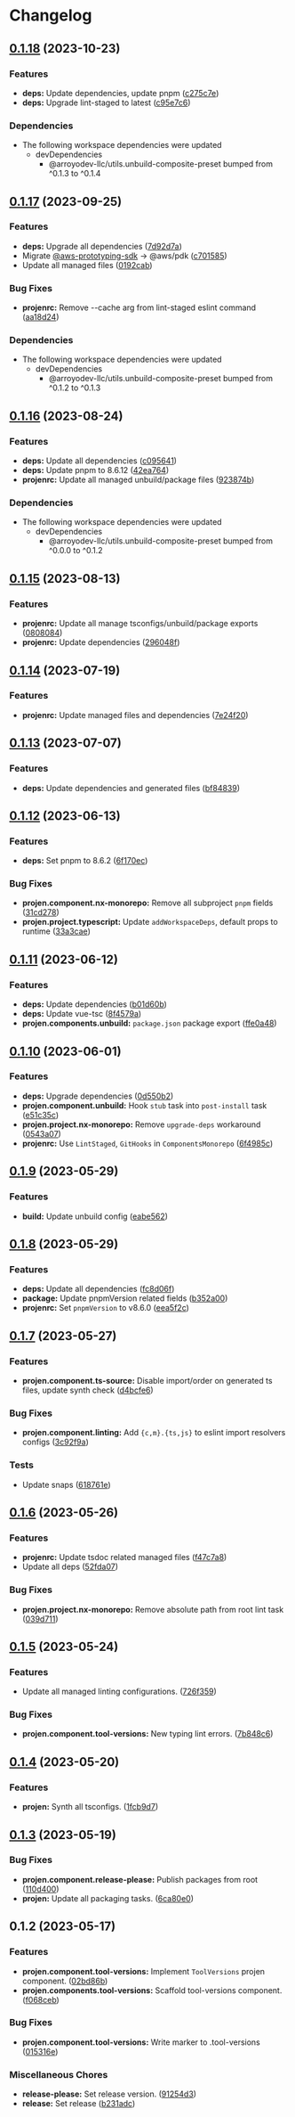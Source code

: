 # Changelog

## [0.1.18](https://github.com/ArroyoDev-LLC/components/compare/@arroyodev-llc/projen.component.tool-versions-v0.1.17...@arroyodev-llc/projen.component.tool-versions-v0.1.18) (2023-10-23)


### Features

* **deps:** Update dependencies, update pnpm ([c275c7e](https://github.com/ArroyoDev-LLC/components/commit/c275c7ef2ac040380ba49aa9393ac2a8f6e3210c))
* **deps:** Upgrade lint-staged to latest ([c95e7c6](https://github.com/ArroyoDev-LLC/components/commit/c95e7c606c8e6b1eebd9fa00a3bcbaa8485cc21b))


### Dependencies

* The following workspace dependencies were updated
  * devDependencies
    * @arroyodev-llc/utils.unbuild-composite-preset bumped from ^0.1.3 to ^0.1.4

## [0.1.17](https://github.com/ArroyoDev-LLC/components/compare/@arroyodev-llc/projen.component.tool-versions-v0.1.16...@arroyodev-llc/projen.component.tool-versions-v0.1.17) (2023-09-25)


### Features

* **deps:** Upgrade all dependencies ([7d92d7a](https://github.com/ArroyoDev-LLC/components/commit/7d92d7a3219d0c1df79e7c311391deb7f7ed98be))
* Migrate [@aws-prototyping-sdk](https://github.com/aws-prototyping-sdk) -&gt; @aws/pdk ([c701585](https://github.com/ArroyoDev-LLC/components/commit/c701585692de6b4ba01b018805ecedadbab67ca7))
* Update all managed files ([0192cab](https://github.com/ArroyoDev-LLC/components/commit/0192cab235b2bfe7e68a218b2373b919b819085a))


### Bug Fixes

* **projenrc:** Remove --cache arg from lint-staged eslint command ([aa18d24](https://github.com/ArroyoDev-LLC/components/commit/aa18d24368ab0c1283bc9dab7dfbaa54a1c69447))


### Dependencies

* The following workspace dependencies were updated
  * devDependencies
    * @arroyodev-llc/utils.unbuild-composite-preset bumped from ^0.1.2 to ^0.1.3

## [0.1.16](https://github.com/ArroyoDev-LLC/components/compare/@arroyodev-llc/projen.component.tool-versions-v0.1.15...@arroyodev-llc/projen.component.tool-versions-v0.1.16) (2023-08-24)


### Features

* **deps:** Update all dependencies ([c095641](https://github.com/ArroyoDev-LLC/components/commit/c095641714560189f59a19f89d1ab06e1815ad6e))
* **deps:** Update pnpm to 8.6.12 ([42ea764](https://github.com/ArroyoDev-LLC/components/commit/42ea7642497786063ff160cf5ce591e56155b4ca))
* **projenrc:** Update all managed unbuild/package files ([923874b](https://github.com/ArroyoDev-LLC/components/commit/923874b536dfa15ae21b81812d70b383551b87c2))


### Dependencies

* The following workspace dependencies were updated
  * devDependencies
    * @arroyodev-llc/utils.unbuild-composite-preset bumped from ^0.0.0 to ^0.1.2

## [0.1.15](https://github.com/ArroyoDev-LLC/components/compare/@arroyodev-llc/projen.component.tool-versions-v0.1.14...@arroyodev-llc/projen.component.tool-versions-v0.1.15) (2023-08-13)


### Features

* **projenrc:** Update all manage tsconfigs/unbuild/package exports ([0808084](https://github.com/ArroyoDev-LLC/components/commit/0808084c6cebd9d7ead2b01fd021efaf470088bc))
* **projenrc:** Update dependencies ([296048f](https://github.com/ArroyoDev-LLC/components/commit/296048f5d578df7c81e1927ed2c7c84898c2153b))

## [0.1.14](https://github.com/ArroyoDev-LLC/components/compare/@arroyodev-llc/projen.component.tool-versions-v0.1.13...@arroyodev-llc/projen.component.tool-versions-v0.1.14) (2023-07-19)


### Features

* **projenrc:** Update managed files and dependencies ([7e24f20](https://github.com/ArroyoDev-LLC/components/commit/7e24f20b0551bdd8972a3a6aac3622e88e3eb19e))

## [0.1.13](https://github.com/ArroyoDev-LLC/components/compare/@arroyodev-llc/projen.component.tool-versions-v0.1.12...@arroyodev-llc/projen.component.tool-versions-v0.1.13) (2023-07-07)


### Features

* **deps:** Update dependencies and generated files ([bf84839](https://github.com/ArroyoDev-LLC/components/commit/bf84839a3b8ee79342001ccd16936cf13b307bdc))

## [0.1.12](https://github.com/ArroyoDev-LLC/components/compare/@arroyodev-llc/projen.component.tool-versions-v0.1.11...@arroyodev-llc/projen.component.tool-versions-v0.1.12) (2023-06-13)


### Features

* **deps:** Set pnpm to 8.6.2 ([6f170ec](https://github.com/ArroyoDev-LLC/components/commit/6f170ec6974d005723bd593bf86fb269b9b34fb8))


### Bug Fixes

* **projen.component.nx-monorepo:** Remove all subproject `pnpm` fields ([31cd278](https://github.com/ArroyoDev-LLC/components/commit/31cd278b8e3969f7a80a1ab29dd43683a56f0425))
* **projen.project.typescript:** Update `addWorkspaceDeps`, default props to runtime ([33a3cae](https://github.com/ArroyoDev-LLC/components/commit/33a3caea11ba09eb9b70eb7c684edeed12783581))

## [0.1.11](https://github.com/ArroyoDev-LLC/components/compare/@arroyodev-llc/projen.component.tool-versions-v0.1.10...@arroyodev-llc/projen.component.tool-versions-v0.1.11) (2023-06-12)


### Features

* **deps:** Update dependencies ([b01d60b](https://github.com/ArroyoDev-LLC/components/commit/b01d60bbc0bbe8e70b3fa28e3064d5bddf885dc3))
* **deps:** Update vue-tsc ([8f4579a](https://github.com/ArroyoDev-LLC/components/commit/8f4579a17c29e9479a2e4702a4020ac032802a31))
* **projen.components.unbuild:** `package.json` package export ([ffe0a48](https://github.com/ArroyoDev-LLC/components/commit/ffe0a483f32585d1cb552c7c5d26f1a121e5c30d))

## [0.1.10](https://github.com/ArroyoDev-LLC/components/compare/@arroyodev-llc/projen.component.tool-versions-v0.1.9...@arroyodev-llc/projen.component.tool-versions-v0.1.10) (2023-06-01)


### Features

* **deps:** Upgrade dependencies ([0d550b2](https://github.com/ArroyoDev-LLC/components/commit/0d550b219e4fc4691e3b4aab7088a19148cc3deb))
* **projen.component.unbuild:** Hook `stub` task into `post-install` task ([e51c35c](https://github.com/ArroyoDev-LLC/components/commit/e51c35ce69749e33e469970e84fb86d3259c9434))
* **projen.project.nx-monorepo:** Remove `upgrade-deps` workaround ([0543a07](https://github.com/ArroyoDev-LLC/components/commit/0543a07658d8b4023809a1cb2f154ba8923e23f5))
* **projenrc:** Use `LintStaged`, `GitHooks` in `ComponentsMonorepo` ([6f4985c](https://github.com/ArroyoDev-LLC/components/commit/6f4985c01b6ed125698182dc7fccf377f93a33a7))

## [0.1.9](https://github.com/ArroyoDev-LLC/components/compare/@arroyodev-llc/projen.component.tool-versions-v0.1.8...@arroyodev-llc/projen.component.tool-versions-v0.1.9) (2023-05-29)


### Features

* **build:** Update unbuild config ([eabe562](https://github.com/ArroyoDev-LLC/components/commit/eabe562bea3f7592d1b95f8b8a5d479fa91dd53f))

## [0.1.8](https://github.com/ArroyoDev-LLC/components/compare/@arroyodev-llc/projen.component.tool-versions-v0.1.7...@arroyodev-llc/projen.component.tool-versions-v0.1.8) (2023-05-29)


### Features

* **deps:** Update all dependencies ([fc8d06f](https://github.com/ArroyoDev-LLC/components/commit/fc8d06ffc3347b10a118ebab6c7f02a6b9587568))
* **package:** Update pnpmVersion related fields ([b352a00](https://github.com/ArroyoDev-LLC/components/commit/b352a00148ca0f7c3f5aa526de55f552b47c814b))
* **projenrc:** Set `pnpmVersion` to v8.6.0 ([eea5f2c](https://github.com/ArroyoDev-LLC/components/commit/eea5f2c3e3e6ac6f4fc72811c9b1751a297a48db))

## [0.1.7](https://github.com/ArroyoDev-LLC/components/compare/@arroyodev-llc/projen.component.tool-versions-v0.1.6...@arroyodev-llc/projen.component.tool-versions-v0.1.7) (2023-05-27)


### Features

* **projen.component.ts-source:** Disable import/order on generated ts files, update synth check ([d4bcfe6](https://github.com/ArroyoDev-LLC/components/commit/d4bcfe65ed9782b78ef6896f88271325a87682e5))


### Bug Fixes

* **projen.component.linting:** Add `{c,m}.{ts,js}` to eslint import resolvers configs ([3c92f9a](https://github.com/ArroyoDev-LLC/components/commit/3c92f9aa63b40b75356e4c5cde44de9825d7afc0))


### Tests

* Update snaps ([618761e](https://github.com/ArroyoDev-LLC/components/commit/618761e2e9a782305d6a0f096678e35647a71abb))

## [0.1.6](https://github.com/ArroyoDev-LLC/components/compare/@arroyodev-llc/projen.component.tool-versions-v0.1.5...@arroyodev-llc/projen.component.tool-versions-v0.1.6) (2023-05-26)


### Features

* **projenrc:** Update tsdoc related managed files ([f47c7a8](https://github.com/ArroyoDev-LLC/components/commit/f47c7a850310aad5e43769919c3055bb4faec60a))
* Update all deps ([52fda07](https://github.com/ArroyoDev-LLC/components/commit/52fda07b7be66ec81ffff301d111b52bc46fc068))


### Bug Fixes

* **projen.project.nx-monorepo:** Remove absolute path from root lint task ([039d711](https://github.com/ArroyoDev-LLC/components/commit/039d7112eaa5eaa8472b1ab564fa5a48ae92f57a))

## [0.1.5](https://github.com/ArroyoDev-LLC/components/compare/@arroyodev-llc/projen.component.tool-versions-v0.1.4...@arroyodev-llc/projen.component.tool-versions-v0.1.5) (2023-05-24)


### Features

* Update all managed linting configurations. ([726f359](https://github.com/ArroyoDev-LLC/components/commit/726f359127b6d45cc24549653d78b3ea129a15e4))


### Bug Fixes

* **projen.component.tool-versions:** New typing lint errors. ([7b848c6](https://github.com/ArroyoDev-LLC/components/commit/7b848c6286fa365c0e58ceb6f4041780290b9422))

## [0.1.4](https://github.com/ArroyoDev-LLC/components/compare/@arroyodev-llc/projen.component.tool-versions-v0.1.3...@arroyodev-llc/projen.component.tool-versions-v0.1.4) (2023-05-20)


### Features

* **projen:** Synth all tsconfigs. ([1fcb9d7](https://github.com/ArroyoDev-LLC/components/commit/1fcb9d7e7c4840ff7d463453cff44201b03e996a))

## [0.1.3](https://github.com/ArroyoDev-LLC/components/compare/@arroyodev-llc/projen.component.tool-versions-v0.1.2...@arroyodev-llc/projen.component.tool-versions-v0.1.3) (2023-05-19)


### Bug Fixes

* **projen.component.release-please:** Publish packages from root ([110d400](https://github.com/ArroyoDev-LLC/components/commit/110d4002e681d351f3127aeb04798eb25bb7e1b9))
* **projen:** Update all packaging tasks. ([6ca80e0](https://github.com/ArroyoDev-LLC/components/commit/6ca80e05c2f38b262be0edc718240f6a055b9c0a))

## 0.1.2 (2023-05-17)


### Features

* **projen.component.tool-versions:** Implement `ToolVersions` projen component. ([02bd86b](https://github.com/ArroyoDev-LLC/components/commit/02bd86b066bc66951465c5e6ed421ef807da8774))
* **projen.components.tool-versions:** Scaffold tool-versions component. ([f068ceb](https://github.com/ArroyoDev-LLC/components/commit/f068ceb42f69924065b503d2e0b5501a20e65d79))


### Bug Fixes

* **projen.component.tool-versions:** Write marker to .tool-versions ([015316e](https://github.com/ArroyoDev-LLC/components/commit/015316e2e9cda22b400b2bfe00b893bc6aadfe10))


### Miscellaneous Chores

* **release-please:** Set release version. ([91254d3](https://github.com/ArroyoDev-LLC/components/commit/91254d37f198bb0d7366d786fa56a3266dac77d8))
* **release:** Set release ([b231adc](https://github.com/ArroyoDev-LLC/components/commit/b231adc5f371681d5e2b52358be34fa451fd69db))
